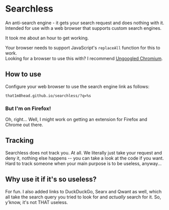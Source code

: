 # Searchless
An anti-search engine - it gets your search request and does nothing with it.<br>
Intended for use with a web browser that supports custom search engines.

It took me about an hour to get working.

Your browser needs to support JavaScript's `replaceAll` function for this to work.<br>
Looking for a browser to use this with? I recommend [Ungoogled Chromium](https://github.com/Eloston/ungoogled-chromium).

## How to use
Configure your web browser to use the search engine link as follows:
```url
that1m8head.github.io/searchless/?q=%s
```
### But I'm on Firefox!
Oh, right... Well, I might work on getting an extension for Firefox and Chrome out there.

## Tracking
Searchless does not track you. At all. We literally just take your request and deny it, nothing else happens -- you can take a look at the code if you want.<br>
Hard to track someone when your main purpose is to be useless, anyway...

## Why use it if it's so useless?
For fun. I also added links to DuckDuckGo, Searx and Qwant as well, which all take the search query you tried to look for and *actually* search for it. So, y'know, it's not THAT useless.
